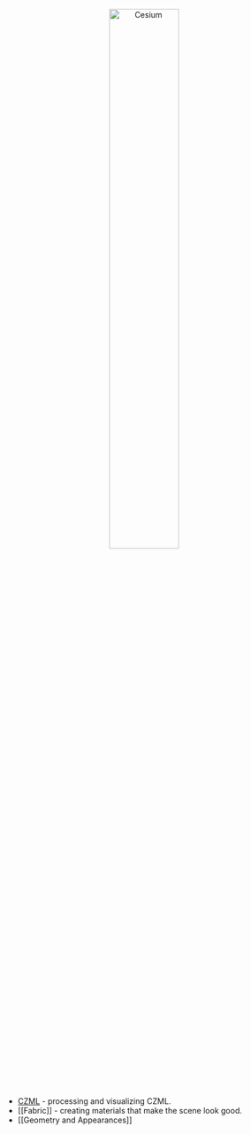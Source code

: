 <p align="center">
<img src="https://github.com/AnalyticalGraphicsInc/cesium/wiki/logos/Cesium_Logo_Color.jpg" width="50%" alt="Cesium" />
</p>

* [CZML](https://github.com/AnalyticalGraphicsInc/cesium/wiki/CZML-in-Cesium) - processing and visualizing CZML.
* [[Fabric]] - creating materials that make the scene look good.
* [[Geometry and Appearances]]